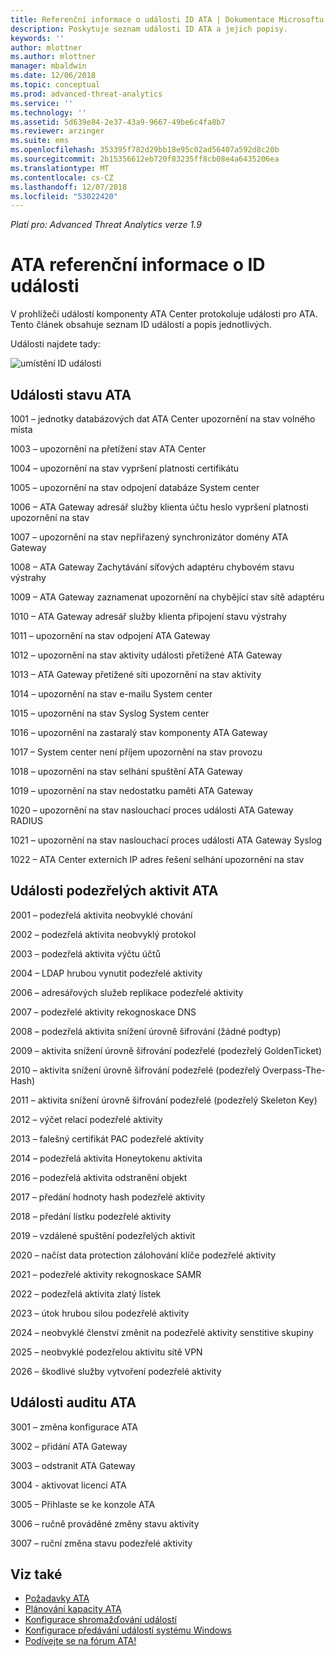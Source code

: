 ```yaml
---
title: Referenční informace o události ID ATA | Dokumentace Microsoftu
description: Poskytuje seznam události ID ATA a jejich popisy.
keywords: ''
author: mlottner
ms.author: mlottner
manager: mbaldwin
ms.date: 12/06/2018
ms.topic: conceptual
ms.prod: advanced-threat-analytics
ms.service: ''
ms.technology: ''
ms.assetid: 5d639e84-2e37-43a9-9667-49be6c4fa8b7
ms.reviewer: arzinger
ms.suite: ems
ms.openlocfilehash: 353395f782d29bb18e95c02ad56407a592d8c20b
ms.sourcegitcommit: 2b15356612eb720f83235ff8cb08e4a6435206ea
ms.translationtype: MT
ms.contentlocale: cs-CZ
ms.lasthandoff: 12/07/2018
ms.locfileid: "53022420"
---
```

*Platí pro: Advanced Threat Analytics verze 1.9*


# <a name="ata-event-id-reference"></a>ATA referenční informace o ID události

V prohlížeči událostí komponenty ATA Center protokoluje události pro ATA. Tento článek obsahuje seznam ID událostí a popis jednotlivých.

Události najdete tady:

![umístění ID události](./media/event-id-location.png)

## <a name="ata-health-events"></a>Události stavu ATA

1001 – jednotky databázových dat ATA Center upozornění na stav volného místa 

1003 – upozornění na přetížení stav ATA Center 

1004 – upozornění na stav vypršení platnosti certifikátu 

1005 – upozornění na stav odpojení databáze System center 

1006 – ATA Gateway adresář služby klienta účtu heslo vypršení platnosti upozornění na stav 

1007 – upozornění na stav nepřiřazený synchronizátor domény ATA Gateway 

1008 – ATA Gateway Zachytávání síťových adaptéru chybovém stavu výstrahy 

1009 – ATA Gateway zaznamenat upozornění na chybějící stav sítě adaptéru 

1010 – ATA Gateway adresář služby klienta připojení stavu výstrahy 

1011 – upozornění na stav odpojení ATA Gateway 

1012 – upozornění na stav aktivity události přetížené ATA Gateway 

1013 – ATA Gateway přetížené síti upozornění na stav aktivity 

1014 – upozornění na stav e-mailu System center 

1015 – upozornění na stav Syslog System center 

1016 – upozornění na zastaralý stav komponenty ATA Gateway 

1017 – System center není příjem upozornění na stav provozu 

1018 – upozornění na stav selhání spuštění ATA Gateway 

1019 – upozornění na stav nedostatku paměti ATA Gateway 

1020 – upozornění na stav naslouchací proces události ATA Gateway RADIUS 

1021 – upozornění na stav naslouchací proces události ATA Gateway Syslog 

1022 – ATA Center externích IP adres řešení selhání upozornění na stav 
 
## <a name="ata-suspicious-activity-events"></a>Události podezřelých aktivit ATA

2001 – podezřelá aktivita neobvyklé chování 

2002 – podezřelá aktivita neobvyklý protokol 

2003 – podezřelá aktivita výčtu účtů 

2004 – LDAP hrubou vynutit podezřelé aktivity 

2006 – adresářových služeb replikace podezřelé aktivity 

2007 – podezřelé aktivity rekognoskace DNS 

2008 – podezřelá aktivita snížení úrovně šifrování (žádné podtyp)

2009 – aktivita snížení úrovně šifrování podezřelé (podezřelý GoldenTicket)
       
2010 – aktivita snížení úrovně šifrování podezřelé (podezřelý Overpass-The-Hash)

2011 – aktivita snížení úrovně šifrování podezřelé (podezřelý Skeleton Key)

2012 – výčet relací podezřelé aktivity 

2013 – falešný certifikát PAC podezřelé aktivity 

2014 – podezřelá aktivita Honeytokenu aktivita 

2016 – podezřelá aktivita odstranění objekt 

2017 – předání hodnoty hash podezřelé aktivity 

2018 – předání lístku podezřelé aktivity 

2019 – vzdálené spuštění podezřelých aktivit 

2020 – načíst data protection zálohování klíče podezřelé aktivity 

2021 – podezřelé aktivity rekognoskace SAMR 

2022 – podezřelá aktivita zlatý lístek 

2023 – útok hrubou silou podezřelé aktivity 

2024 – neobvyklé členství změnit na podezřelé aktivity senstitive skupiny 

2025 – neobvyklé podezřelou aktivitu sítě VPN

2026 – škodlivé služby vytvoření podezřelé aktivity

## <a name="ata-auditing-events"></a>Události auditu ATA

3001 – změna konfigurace ATA 

3002 – přidání ATA Gateway

3003 – odstranit ATA Gateway

3004 - aktivovat licenci ATA

3005 – Přihlaste se ke konzole ATA

3006 – ručně prováděné změny stavu aktivity 

3007 – ruční změna stavu podezřelé aktivity 


## <a name="see-also"></a>Viz také
- [Požadavky ATA](ata-prerequisites.md)
- [Plánování kapacity ATA](ata-capacity-planning.md)
- [Konfigurace shromažďování událostí](configure-event-collection.md)
- [Konfigurace předávání událostí systému Windows](configure-event-collection.md#configuring-windows-event-forwarding)
- [Podívejte se na fórum ATA!](https://social.technet.microsoft.com/Forums/security/home?forum=mata)
